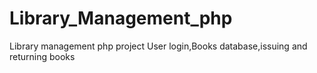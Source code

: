# Library_Management_php
Library management php project User login,Books database,issuing and returning books
